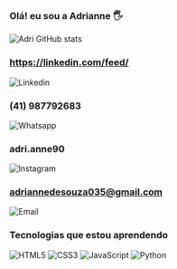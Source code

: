 
### Olá! eu sou a Adrianne 🖐

![Adri GitHub stats](https://github-readme-stats.vercel.app/api?username=Adri-33&show_icons=true&theme=dracula)

### https://linkedin.com/feed/
![Linkedin](https://img.shields.io/badge/LinkedIn-0077B5?style=for-the-badge&logo=linkedin&logoColor=white)

### (41) 987792683
![Whatsapp](https://img.shields.io/badge/WhatsApp-25D366?style=for-the-badge&logo=whatsapp&logoColor=white) 

### adri.anne90
![Instagram](https://img.shields.io/badge/Instagram-E4405F?style=for-the-badge&logo=instagram&logoColor=white)

### adriannedesouza035@gmail.com
![Email](https://img.shields.io/badge/Gmail-D14836?style=for-the-badge&logo=gmail&logoColor=white) 

### Tecnologias que estou aprendendo 

![HTML5](https://img.shields.io/badge/HTML5-E34F26?style=for-the-badge&logo=html5&logoColor=white) ![CSS3](	https://img.shields.io/badge/CSS3-1572B6?style=for-the-badge&logo=css3&logoColor=white) ![JavaScript](https://img.shields.io/badge/JavaScript-F7DF1E?style=for-the-badge&logo=javascript&logoColor=black) ![Python](https://img.shields.io/badge/Python-14354C?style=for-the-badge&logo=python&logoColor=white)


<!---
Adri-33/Adri-33 is a ✨ special ✨ repository because its `README.md` (this file) appears on your GitHub profile.
You can click the Preview link to take a look at your changes.
--->
